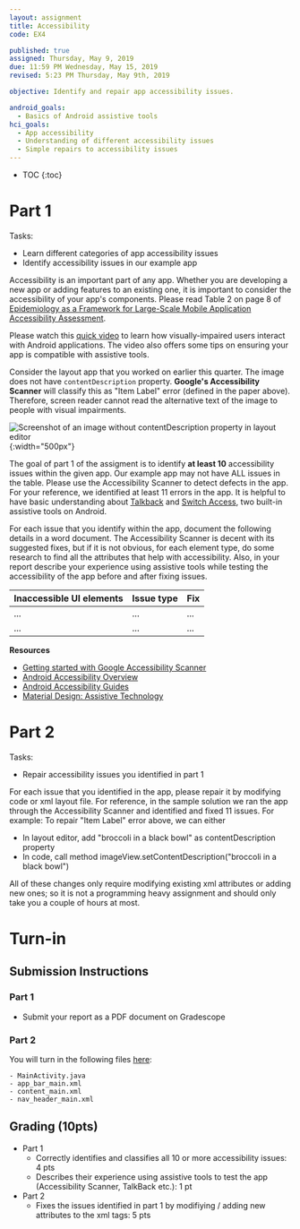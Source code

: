 ```yaml
---
layout: assignment
title: Accessibility
code: EX4

published: true
assigned: Thursday, May 9, 2019
due: 11:59 PM Wednesday, May 15, 2019
revised: 5:23 PM Thursday, May 9th, 2019

objective: Identify and repair app accessibility issues.

android_goals:
  - Basics of Android assistive tools
hci_goals:
  - App accessibility
  - Understanding of different accessibility issues
  - Simple repairs to accessibility issues
---
```


- TOC
{:toc}

# Part 1

Tasks:
- Learn different categories of app accessibility issues
- Identify accessibility issues in our example app

Accessibility is an important part of any app. Whether you are developing a new app or adding features to an existing one, it is important to consider the accessibility of your app's components. Please read Table 2 on page 8 of [Epidemiology as a Framework for Large-Scale Mobile Application Accessibility Assessment](https://xiaoyizhang.me/assets/Paper/ASSETS_2017_Epidemiology.pdf).

Please watch this [quick video](https://youtu.be/1by5J7c5Vz4) to learn how visually-impaired users interact with Android applications. The video also offers some tips on ensuring your app is compatible with assistive tools.

Consider the layout app that you worked on earlier this quarter. The image does not have `contentDescription` property. **Google's Accessibility Scanner** will classify this as "Item Label" error (defined in the paper above). Therefore, screen reader cannot read the alternative text of the image to people with visual impairments.

![Screenshot of an image without contentDescription property in layout editor](accessibility-img/1.png){:width="500px"}

The goal of part 1 of the assigment is to identify **at least 10** accessibility issues within the given app. Our example app may not have ALL issues in the table. Please use the Accessibility Scanner to detect defects in the app. For your reference, we identified at least 11 errors in the app. It is helpful to have basic understanding about [Talkback](https://support.google.com/accessibility/android/answer/6283677?hl=en) and [Switch Access](https://support.google.com/accessibility/android/answer/6122836?hl=en), two built-in assistive tools on Android.

For each issue that you identify within the app, document the following details in a word document. The Accessibility Scanner is decent with its suggested fixes, but if it is not obvious, for each element type, do some research to find all the attributes that help with accessibility. Also, in your report describe your experience using assistive tools while testing the accessibility of the app before and after fixing issues.

| Inaccessible UI elements  | Issue type  | Fix  |
|---|---|---|
| ...  | ...  | ...  |
| ...  | ...  | ... |

**Resources**
* [Getting started with Google Accessibility Scanner](https://support.google.com/accessibility/android/answer/6376570?hl=en&ref_topic=6376582)
* [Android Accessibility Overview](https://developer.android.com/guide/topics/ui/accessibility/)
* [Android Accessibility Guides](https://developer.android.com/guide/topics/ui/accessibility/apps)
* [Material Design: Assistive Technology](https://material.io/design/usability/accessibility.html#assistive-technology)

<!-- <span style="color:red">
XXX TODO: Should we ask them to write a report with the description of each issue? (Increases the workload of TA). Or we only grade based on how many issues are repaired? (What if they can identify but cannot repair some issues?)
</span> -->

<!-- <span style="color:red">
XXX TODO: Should we provide them Google Accessibility Scanner? (Although it may not cover all issues...)
</span> -->

# Part 2

Tasks:
- Repair accessibility issues you identified in part 1

For each issue that you identified in the app, please repair it by modifying code or xml layout file. For reference, in the sample solution we ran the app through the Accessibility Scanner and identified and fixed 11 issues. For example: To repair "Item Label" error above, we can either

- In layout editor, add "broccoli in a black bowl" as contentDescription property
- In code, call method imageView.setContentDescription("broccoli in a black bowl")

All of these changes only require modifying existing xml attributes or adding new ones; so it is not a programming heavy assignment and should only take you a couple of hours at most.

# Turn-in

## Submission Instructions

### Part 1
* Submit your report as a PDF document on Gradescope

### Part 2

You will turn in the following files <a href="javascript:alert('Turn-in link pending assignment release');">here</a>:

```
- MainActivity.java
- app_bar_main.xml
- content_main.xml
- nav_header_main.xml
```

## Grading (10pts)

- Part 1
  * Correctly identifies and classifies all 10 or more accessibility issues: 4 pts
  * Describes their experience using assistive tools to test the app (Accessibility Scanner, TalkBack etc.): 1 pt
- Part 2
  * Fixes the issues identified in part 1 by modifiying / adding new attributes to the xml tags: 5 pts 
